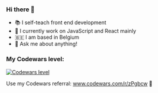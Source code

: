 ### Hi there 👋

- :books: I self-teach front end development
- 🌱 I currently work on JavaScript and React mainly
- 🇧🇪 I am based in Belgium
- 💬 Ask me about anything!

### My Codewars level:
<a href="https://www.codewars.com/users/S.%20Guerra"><img src="https://www.codewars.com/users/S.%20Guerra/badges/large" alt="Codewars level"></a>

Use my Codewars referral: www.codewars.com/r/zPgbcw 🥋
